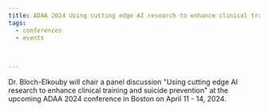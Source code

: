 ```yaml
---
title: ADAA 2024 Using cutting edge AI research to enhance clinical training and suicide prevention panel discussion
tags:
  - conferences
  - events
   

  
---
```


Dr. Bloch-Elkouby will chair a panel discussion "Using cutting edge AI research to enhance clinical training and suicide prevention" at the upcoming ADAA 2024 conference in Boston on April 11 - 14, 2024. 

